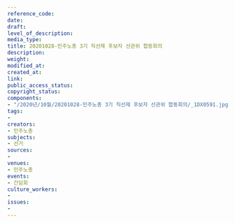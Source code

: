 ```yaml
---
reference_code: 
date: 
draft: 
level_of_description: 
media_type: 
title: 20201028-민주노총 3기 직선제 후보자 선관위 합동회의
description: 
weight: 
modified_at: 
created_at: 
link: 
public_access_status: 
copyright_status: 
components:
- "/2020년/10월/20201028-민주노총 3기 직선제 후보자 선관위 합동회의/_1DX0591.jpg"
tags:
- 
creators:
- 민주노총
subjects:
- 선거
sources:
- 
venues:
- 민주노총
events:
- 간담회
culture_workers:
- 
issues:
- 
---
```

